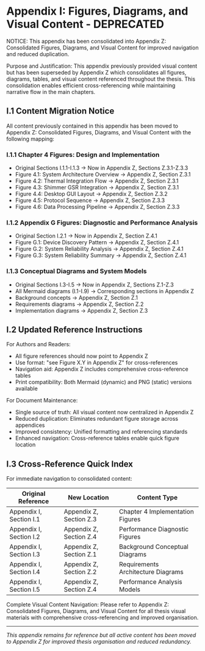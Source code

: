 # Appendix I: Figures, Diagrams, and Visual Content - DEPRECATED

NOTICE: This appendix has been consolidated into Appendix Z: Consolidated Figures, Diagrams, and Visual Content for improved navigation and reduced duplication.

Purpose and Justification: This appendix previously provided visual content but has been superseded by Appendix Z which consolidates all figures, diagrams, tables, and visual content referenced throughout the thesis. This consolidation enables efficient cross-referencing while maintaining narrative flow in the main chapters.

## I.1 Content Migration Notice

All content previously contained in this appendix has been moved to Appendix Z: Consolidated Figures, Diagrams, and Visual Content with the following mapping:

### I.1.1 Chapter 4 Figures: Design and Implementation
- Original Sections I.1.1-I.1.3 → Now in Appendix Z, Sections Z.3.1-Z.3.3
- Figure 4.1: System Architecture Overview → Appendix Z, Section Z.3.1
- Figure 4.2: Thermal Integration Flow → Appendix Z, Section Z.3.1  
- Figure 4.3: Shimmer GSR Integration → Appendix Z, Section Z.3.1
- Figure 4.4: Desktop GUI Layout → Appendix Z, Section Z.3.2
- Figure 4.5: Protocol Sequence → Appendix Z, Section Z.3.3
- Figure 4.6: Data Processing Pipeline → Appendix Z, Section Z.3.3

### I.1.2 Appendix G Figures: Diagnostic and Performance Analysis
- Original Section I.2.1 → Now in Appendix Z, Section Z.4.1
- Figure G.1: Device Discovery Pattern → Appendix Z, Section Z.4.1
- Figure G.2: System Reliability Analysis → Appendix Z, Section Z.4.1
- Figure G.3: System Reliability Summary → Appendix Z, Section Z.4.1

### I.1.3 Conceptual Diagrams and System Models
- Original Sections I.3-I.5 → Now in Appendix Z, Sections Z.1-Z.3
- All Mermaid diagrams (I.1-I.9) → Corresponding sections in Appendix Z
- Background concepts → Appendix Z, Section Z.1
- Requirements diagrams → Appendix Z, Section Z.2
- Implementation diagrams → Appendix Z, Section Z.3

## I.2 Updated Reference Instructions

For Authors and Readers:
- All figure references should now point to Appendix Z
- Use format: "see Figure X.Y in Appendix Z" for cross-references
- Navigation aid: Appendix Z includes comprehensive cross-reference tables
- Print compatibility: Both Mermaid (dynamic) and PNG (static) versions available

For Document Maintenance:
- Single source of truth: All visual content now centralized in Appendix Z
- Reduced duplication: Eliminates redundant figure storage across appendices
- Improved consistency: Unified formatting and referencing standards
- Enhanced navigation: Cross-reference tables enable quick figure location

## I.3 Cross-Reference Quick Index

For immediate navigation to consolidated content:

| Original Reference | New Location | Content Type |
|---|---|---|
| Appendix I, Section I.1 | Appendix Z, Section Z.3 | Chapter 4 Implementation Figures |
| Appendix I, Section I.2 | Appendix Z, Section Z.4 | Performance Diagnostic Figures |
| Appendix I, Section I.3 | Appendix Z, Section Z.1 | Background Conceptual Diagrams |
| Appendix I, Section I.4 | Appendix Z, Section Z.2 | Requirements Architecture Diagrams |
| Appendix I, Section I.5 | Appendix Z, Section Z.4 | Performance Analysis Models |

Complete Visual Content Navigation: Please refer to Appendix Z: Consolidated Figures, Diagrams, and Visual Content for all thesis visual materials with comprehensive cross-referencing and improved organisation.

---

*This appendix remains for reference but all active content has been moved to Appendix Z for improved thesis organisation and reduced redundancy.*
